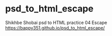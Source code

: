 # psd_to_html_escape
Shikhbe Shobai psd to HTML practice 04 Escape
https://bappy351.github.io/psd_to_html_escape/
